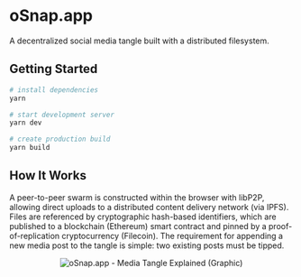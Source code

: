 # oSnap.app

A decentralized social media tangle built with a distributed filesystem.

## Getting Started

```bash
# install dependencies
yarn

# start development server
yarn dev

# create production build
yarn build
```

## How It Works

A peer-to-peer swarm is constructed within the browser with libP2P, allowing direct uploads to a distributed content delivery network (via IPFS). Files are referenced by cryptographic hash-based identifiers, which are published to a blockchain (Ethereum) smart contract and pinned by a proof-of-replication cryptocurrency (Filecoin). The requirement for appending a new media post to the tangle is simple: two existing posts must be tipped.

<p align="center"><img alt="oSnap.app - Media Tangle Explained (Graphic)" src="https://user-images.githubusercontent.com/25379378/88954222-df11f700-d24e-11ea-880d-b4f03548afc3.png" /></p>
